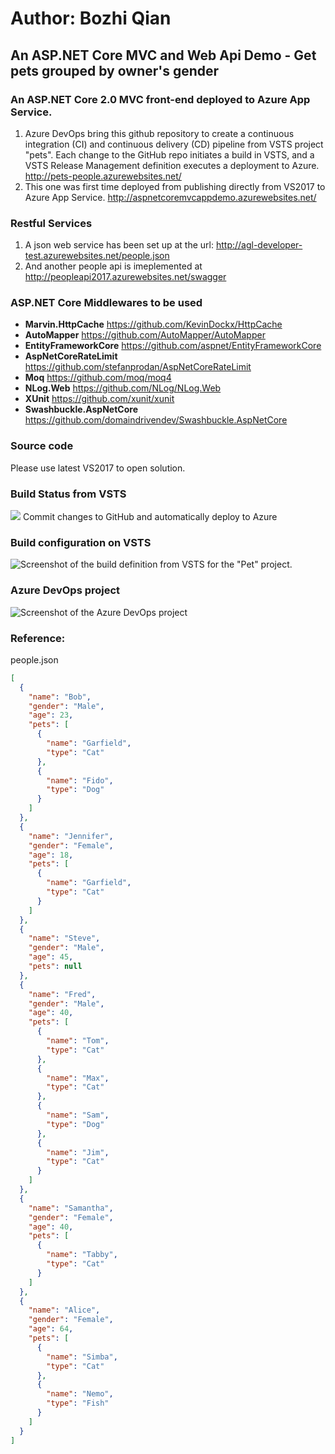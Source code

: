# Author: Bozhi Qian

## An ASP.NET Core MVC and Web Api Demo - Get pets grouped by owner's gender



### An ASP.NET Core 2.0 MVC front-end deployed to Azure App Service.

1. Azure DevOps bring this github repository to create a continuous  integration (CI) and continuous delivery (CD) pipeline from VSTS project "pets". Each change to the GitHub repo initiates a build in VSTS, and a VSTS Release Management definition executes a deployment to Azure. http://pets-people.azurewebsites.net/
2. This one was first time deployed from publishing directly from VS2017 to Azure App Service. http://aspnetcoremvcappdemo.azurewebsites.net/
 
### Restful Services
1. A json web service has been set up at the url: http://agl-developer-test.azurewebsites.net/people.json
2. And another people api is imeplemented at http://peopleapi2017.azurewebsites.net/swagger

### ASP.NET Core Middlewares to be used

* **Marvin.HttpCache** https://github.com/KevinDockx/HttpCache
* **AutoMapper** https://github.com/AutoMapper/AutoMapper
* **EntityFrameworkCore** https://github.com/aspnet/EntityFrameworkCore
* **AspNetCoreRateLimit** https://github.com/stefanprodan/AspNetCoreRateLimit
* **Moq** https://github.com/moq/moq4 
* **NLog.Web** https://github.com/NLog/NLog.Web
* **XUnit** https://github.com/xunit/xunit
* **Swashbuckle.AspNetCore** https://github.com/domaindrivendev/Swashbuckle.AspNetCore
 



### Source code
Please use latest VS2017 to open solution.

### Build Status from VSTS
[<img src="https://xps15.visualstudio.com/_apis/public/build/definitions/a051525a-3100-4942-9cb7-c141c7be301c/3/badge"/>](https://xps15.visualstudio.com/Pets/_build/index?definitionId=a051525a-3100-4942-9cb7-c141c7be301c) Commit changes to GitHub and automatically deploy to Azure

### Build configuration on VSTS
![Screenshot of the build definition from VSTS for the "Pet" project. ](file:///C:\Users\bozhi\Pictures\pets-vsts-build.png)

### Azure DevOps project
![Screenshot of the Azure DevOps project](file:///C:\Users\bozhi\Pictures\azure-devops-project.png)

### Reference: 
people.json

```json
[
  {
    "name": "Bob",
    "gender": "Male",
    "age": 23,
    "pets": [
      {
        "name": "Garfield",
        "type": "Cat"
      },
      {
        "name": "Fido",
        "type": "Dog"
      }
    ]
  },
  {
    "name": "Jennifer",
    "gender": "Female",
    "age": 18,
    "pets": [
      {
        "name": "Garfield",
        "type": "Cat"
      }
    ]
  },
  {
    "name": "Steve",
    "gender": "Male",
    "age": 45,
    "pets": null
  },
  {
    "name": "Fred",
    "gender": "Male",
    "age": 40,
    "pets": [
      {
        "name": "Tom",
        "type": "Cat"
      },
      {
        "name": "Max",
        "type": "Cat"
      },
      {
        "name": "Sam",
        "type": "Dog"
      },
      {
        "name": "Jim",
        "type": "Cat"
      }
    ]
  },
  {
    "name": "Samantha",
    "gender": "Female",
    "age": 40,
    "pets": [
      {
        "name": "Tabby",
        "type": "Cat"
      }
    ]
  },
  {
    "name": "Alice",
    "gender": "Female",
    "age": 64,
    "pets": [
      {
        "name": "Simba",
        "type": "Cat"
      },
      {
        "name": "Nemo",
        "type": "Fish"
      }
    ]
  }
]
```
